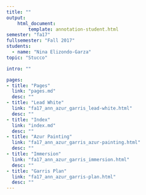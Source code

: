 ```yaml
---
title: ""
output:
    html_document:
        template: annotation-student.html
semester: "fa17"
fullsemester: "Fall 2017"
students:
  - name: "Nina Elizondo-Garza"
topic: "Stucco"

intro: ""

pages:
- title: "Pages"
  link: "pages.md"
  desc: ""
- title: "Lead White"
  link: "fa17_ann_azur_garris_lead-white.html"
  desc: ""
- title: "Index"
  link: "index.md"
  desc: ""
- title: "Azur Painting"
  link: "fa17_ann_azur_garris_azur-painting.html"
  desc: ""
- title: "Immersion"
  link: "fa17_ann_azur_garris_immersion.html"
  desc: ""
- title: "Garris Plan"
  link: "fa17_ann_azur_garris-plan.html"
  desc: ""
---
```

